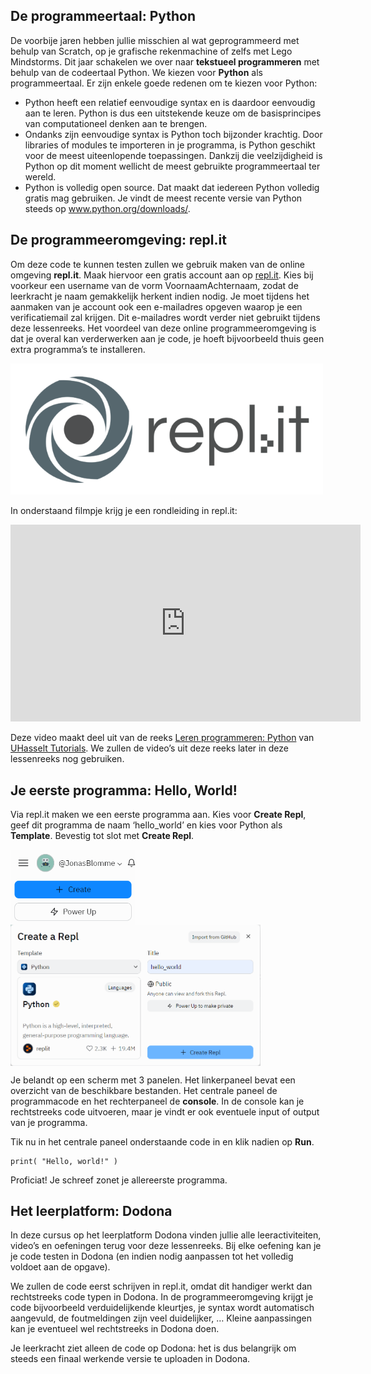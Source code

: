 ## De programmeertaal: Python

De voorbije jaren hebben jullie misschien al wat geprogrammeerd met behulp van Scratch, op je grafische rekenmachine of zelfs met Lego Mindstorms. Dit jaar schakelen we over naar **tekstueel programmeren** met behulp van de codeertaal Python. We kiezen voor **Python** als programmeertaal. Er zijn enkele goede redenen om te kiezen voor Python:

* Python heeft een relatief eenvoudige syntax en is daardoor eenvoudig aan te leren. Python is dus een uitstekende keuze om de basisprincipes van computationeel denken aan te brengen.
* Ondanks zijn eenvoudige syntax is Python toch bijzonder krachtig. Door libraries of modules te importeren in je programma, is Python geschikt voor de meest uiteenlopende toepassingen. Dankzij die veelzijdigheid is Python op dit moment wellicht de meest gebruikte programmeertaal ter wereld.
* Python is volledig open source. Dat maakt dat iedereen Python volledig gratis mag gebruiken. Je vindt de meest recente versie van Python steeds op <a href="https://www.python.org/downloads/>www.python.org/downloads/" target="_blank" rel="noopener noreferrer">www.python.org/downloads/</a>.

## De programmeeromgeving: repl.it

Om deze code te kunnen testen zullen we gebruik maken van de online omgeving **repl.it**. Maak hiervoor een gratis account aan op <a href="https://replit.com/" target="_blank" rel="noopener noreferrer">repl.it</a>. Kies bij voorkeur een username van de vorm VoornaamAchternaam, zodat de leerkracht je naam gemakkelijk herkent indien nodig. Je moet tijdens het aanmaken van je account ook een e-mailadres opgeven waarop je een verificatiemail zal krijgen. Dit e-mailadres wordt verder niet gebruikt tijdens deze lessenreeks. Het voordeel van deze online programmeeromgeving is dat je overal kan verderwerken aan je code, je hoeft bijvoorbeeld thuis geen extra programma’s te installeren.

<img src="media/replit.png" width="500px" data-caption="replit"/>

In onderstaand filmpje krijg je een rondleiding in repl.it:

<div align="center">
<iframe width="560" height="315" src="https://www.youtube.com/embed/EIE9dOBSLKE" title="YouTube video player" frameborder="0" allow="accelerometer; autoplay; clipboard-write; encrypted-media; gyroscope; picture-in-picture; web-share" allowfullscreen></iframe>
</div>

Deze video maakt deel uit van de reeks <a href="https://www.youtube.com/playlist?list=PL2iW_rkiCt7UqxL47lGkBaTgApj_QHJ0K" target="_blank" rel="noopener noreferrer">Leren programmeren: Python</a> van <a href="https://www.youtube.com/c/UHasseltTutorials" target="_blank" rel="noopener noreferrer">UHasselt Tutorials</a>. We zullen de video’s uit deze reeks later in deze lessenreeks nog gebruiken.

## Je eerste programma: Hello, World!

Via repl.it maken we een eerste programma aan. Kies voor **Create Repl**, geef dit programma de naam ‘hello_world’ en kies voor Python als **Template**. Bevestig tot slot met **Create Repl**.

<div class="dodona-centered-group">
  <img src="media/replit_create_program.png" align="top" width="200px" data-caption="Repl.it - Create new program" />
  <img src="media/replit_hello_world_program.png" align="top" width="400px" data-caption="Repl.it - Create program hello_world" />
</div>

Je belandt op een scherm met 3 panelen. Het linkerpaneel bevat een overzicht van de beschikbare bestanden. Het centrale paneel de programmacode en het rechterpaneel de **console**. In de console kan je rechtstreeks code uitvoeren, maar je vindt er ook eventuele input of output van je programma.

Tik nu in het centrale paneel onderstaande code in en klik nadien op **Run**.


```
print( "Hello, world!" )
```
Proficiat! Je schreef zonet je allereerste programma.

## Het leerplatform: Dodona
In deze cursus op het leerplatform Dodona vinden jullie alle leeractiviteiten, video’s en oefeningen terug voor deze lessenreeks. Bij elke oefening kan je je code testen in Dodona (en indien nodig aanpassen tot het volledig voldoet aan de opgave).

We zullen de code eerst schrijven in repl.it, omdat dit handiger werkt dan rechtstreeks code typen in Dodona. In de programmeeromgeving krijgt je code bijvoorbeeld verduidelijkende kleurtjes, je syntax wordt automatisch aangevuld, de foutmeldingen zijn veel duidelijker, … Kleine aanpassingen kan je eventueel wel rechtstreeks in Dodona doen.

Je leerkracht ziet alleen de code op Dodona: het is dus belangrijk om steeds een finaal werkende versie te uploaden in Dodona.
